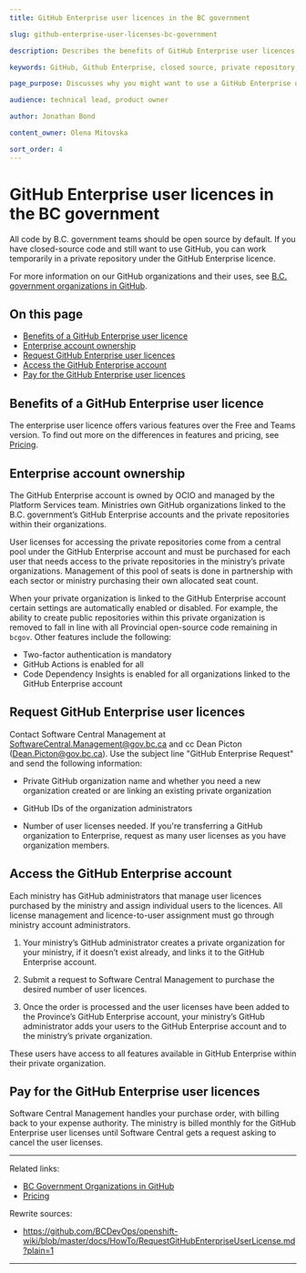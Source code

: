 ```yaml
---
title: GitHub Enterprise user licences in the BC government

slug: github-enterprise-user-licenses-bc-government

description: Describes the benefits of GitHub Enterprise user licences and how to access them.

keywords: GitHub, Github Enterprise, closed source, private repository, private organization, licence, license, user licence, user license

page_purpose: Discusses why you might want to use a GitHub Enterprise user licence and how to request, access, and pay for the users.

audience: technical lead, product owner

author: Jonathan Bond

content_owner: Olena Mitovska

sort_order: 4
---
```


# GitHub Enterprise user licences in the BC government

All code by B.C. government teams should be open source by default. If you have closed-source code and still want to use GitHub, you can work temporarily in a private repository under the GitHub Enterprise licence.

For more information on our GitHub organizations and their uses, see [B.C. government organizations in GitHub](/bc-government-organizations-in-github/).

## On this page
- [Benefits of a GitHub Enterprise user licence](#benefits)
- [Enterprise account ownership](#ownership)
- [Request GitHub Enterprise user licences](#request)
- [Access the GitHub Enterprise account](#access)
- [Pay for the GitHub Enterprise user licences](#payment)

## Benefits of a GitHub Enterprise user licence<a name="benefits"></a>

The enterprise user licence offers various features over the Free and Teams version. To find out more on the differences in features and pricing, see [Pricing](https://github.com/pricing).

## Enterprise account ownership<a name="ownership"></a>

The GitHub Enterprise account is owned by OCIO and managed by the Platform Services team. Ministries own GitHub organizations linked to the B.C. government’s GitHub Enterprise accounts and the private repositories within their organizations.  

User licenses for accessing the private repositories come from a central pool under the GitHub Enterprise account and must be purchased for each user that needs access to the private repositories in the ministry’s private organizations.  Management of this pool of seats is done in partnership with each sector or ministry purchasing their own allocated seat count.

When your private organization is linked to the GitHub Enterprise account certain settings are automatically enabled or disabled. For example, the ability to create public repositories within this private organization is removed to fall in line with all Provincial open-source code remaining in `bcgov`. Other features include the following:
* Two-factor authentication is mandatory
* GitHub Actions is enabled for all
* Code Dependency Insights is enabled for all organizations linked to the GitHub Enterprise account

## Request GitHub Enterprise user licences<a name="request"></a>

Contact Software Central Management at SoftwareCentral.Management@gov.bc.ca and cc Dean Picton (Dean.Picton@gov.bc.ca). Use the subject line "GitHub Enterprise Request" and send the following information:  

* Private GitHub organization name and whether you need a new organization created or are linking an existing private organization  

* GitHub IDs of the organization administrators

* Number of user licenses needed. If you're transferring a GitHub organization to Enterprise, request as many user licenses as you have organization members.

## Access the GitHub Enterprise account<a name="access"></a>

Each ministry has GitHub administrators that manage user licences purchased by the ministry and assign individual users to the licences. All license management and licence-to-user assignment must go through ministry account administrators.   

1. Your ministry’s GitHub administrator creates a private organization for your ministry, if it doesn’t exist already, and links it to the GitHub Enterprise account.

2. Submit a request to Software Central Management to purchase the desired number of user licences.

3. Once the order is processed and the user licenses have been added to the Province’s GitHub Enterprise account, your ministry’s GitHub administrator adds your users to the GitHub Enterprise account and to the ministry’s private organization.

These users have access to all features available in GitHub Enterprise within their private organization.

## Pay for the GitHub Enterprise user licences<a name="payment"></a>

Software Central Management handles your purchase order, with billing back to your expense authority. The ministry is billed monthly for the GitHub Enterprise user licenses until Software Central gets a request asking to cancel the user licenses.

---
Related links:
* [BC Government Organizations in GitHub](/bc-government-organizations-in-github/)
* [Pricing](https://github.com/pricing)

Rewrite sources:
* https://github.com/BCDevOps/openshift-wiki/blob/master/docs/HowTo/RequestGitHubEnterpriseUserLicense.md?plain=1
---
